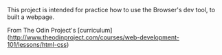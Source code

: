 This project is intended for practice how to use the Browser's dev tool, to built a webpage.

From The Odin Project's [curriculum] (http://www.theodinproject.com/courses/web-development-101/lessons/html-css)